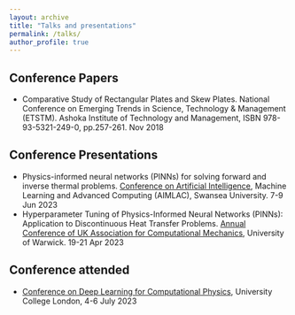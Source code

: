 ```yaml
---
layout: archive
title: "Talks and presentations"
permalink: /talks/
author_profile: true
---
```


## Conference Papers
* Comparative Study of Rectangular Plates and Skew Plates. National Conference on Emerging Trends in Science, Technology & Management (ETSTM). Ashoka Institute of Technology and Management, ISBN 978-93-5321-249-0, pp.257-261. Nov 2018

## Conference Presentations
* Physics-informed neural networks (PINNs) for solving forward and inverse thermal problems. [Conference on Artificial Intelligence](http://cdt-aimlac.org/cdt-conference2023.html), Machine Learning and Advanced Computing (AIMLAC), Swansea University. 7-9 Jun 2023
* Hyperparameter Tuning of Physics-Informed Neural Networks (PINNs): Application to Discontinuous Heat Transfer Problems. [Annual Conference of UK Association for Computational Mechanics](https://sites.google.com/view/ukacm2023conference/home), University of Warwick. 19-21 Apr 2023

## Conference attended
* [Conference on Deep Learning for Computational Physics](https://maths4dl.ac.uk/newsevents/conference-on-deep-learning-for-computational-physics/), University College London, 4-6 July 2023
